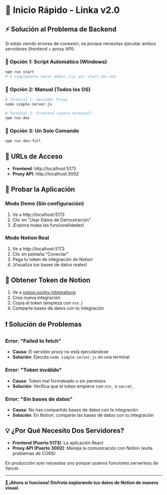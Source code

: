 # 🚀 Inicio Rápido - Linka v2.0

## ⚡ Solución al Problema de Backend

Si estás viendo errores de conexión, es porque necesitas ejecutar ambos servidores (frontend + proxy API).

### 🔧 Opción 1: Script Automático (Windows)
```bash
npm run start
# O simplemente hacer doble clic en: start-dev.bat
```

### 🔧 Opción 2: Manual (Todos los OS)
```bash
# Terminal 1: Servidor Proxy
node simple-server.js

# Terminal 2: Frontend (nueva terminal)
npm run dev
```

### 🔧 Opción 3: Un Solo Comando
```bash
npm run dev:full
```

## 🎯 URLs de Acceso

- **Frontend**: http://localhost:5173
- **Proxy API**: http://localhost:3002

## 🧪 Probar la Aplicación

### Modo Demo (Sin configuración)
1. Ve a http://localhost:5173
2. Clic en "Usar Datos de Demostración"
3. ¡Explora todas las funcionalidades!

### Modo Notion Real
1. Ve a http://localhost:5173
2. Clic en pestaña "Conectar"
3. Pega tu token de integración de Notion
4. ¡Visualiza tus bases de datos reales!

## 🔑 Obtener Token de Notion

1. Ve a [notion.so/my-integrations](https://www.notion.so/my-integrations)
2. Crea nueva integración
3. Copia el token (empieza con `ntn_`)
4. Comparte bases de datos con tu integración

## ❗ Solución de Problemas

### Error: "Failed to fetch"
- **Causa**: El servidor proxy no está ejecutándose
- **Solución**: Ejecuta `node simple-server.js` en una terminal

### Error: "Token inválido"
- **Causa**: Token mal formateado o sin permisos
- **Solución**: Verifica que el token empiece con `ntn_` o `secret_`

### Error: "Sin bases de datos"
- **Causa**: No has compartido bases de datos con la integración
- **Solución**: En Notion, comparte las bases de datos con tu integración

## 💡 ¿Por Qué Necesito Dos Servidores?

- **Frontend (Puerto 5173)**: La aplicación React
- **Proxy API (Puerto 3002)**: Maneja la comunicación con Notion (evita problemas de CORS)

En producción solo necesitas uno porque usamos funciones serverless de Vercel.

---

**🎯 ¡Ahora sí funciona! Disfruta explorando tus datos de Notion de manera visual.** 